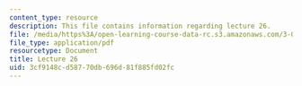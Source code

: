 ```yaml
---
content_type: resource
description: This file contains information regarding lecture 26.
file: /media/https%3A/open-learning-course-data-rc.s3.amazonaws.com/3-024-electronic-optical-and-magnetic-properties-of-materials-spring-2013/3cf9148cd58770db696d81f885fd02fc_MIT3_024S13_2012lec26.pdf
file_type: application/pdf
resourcetype: Document
title: Lecture 26
uid: 3cf9148c-d587-70db-696d-81f885fd02fc
---
```

